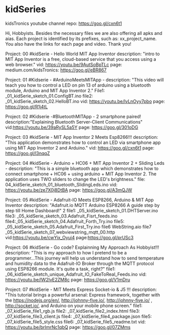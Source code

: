 # kidSeries
kidsTronics youtube channel repo: https://goo.gl/cxn6t1

Hi, Hobbyists. Besides the necessary files we are also offering all apks and aias. Each project is identified by its prefixes, such as: xx_project_name. You also have the links for each page and video. Thank you!

Project: 00 #kidSerie - Hello World MIT App Inventor description: "intro to MIT App Inventor is a free, cloud-based service that you access using a web browser." vid: https://youtu.be/9AutSoBpTLc page: medium.com/kidsTronics: https://goo.gl/eBR867

Project: 01 #Kidserie - #ArduinoMeetsMITApp - description: "This video will teach you how to control a LED on pin 13 of arduino using a bluetooth module, Arduino and MIT App Inventor 2." File1: _01_kidSerie_sketch_01.ConfigBT.ino file2: _01_kidSerie_sketch_02.HelloBT.ino vid: https://youtu.be/lvLnOyy7pbo   page: https://goo.gl/R1j4tL

Project: 02 #Kidserie -#BluetoothMITApp - 2 smartphone paired! description:"Explaining Bluetooth Server-Client Communications" vid:https://youtu.be/39aRySL5a5Y page: https://goo.gl/301oDG

Project: 03 #kidSerie - MIT App Inventor 2 Meets Esp8266!!! description: "This application demonstrates how to control an LED via smartphone app using MIT App Inventor 2 and Arduino." vid: https://goo.gl/cxn6t1 page: https://goo.gl/l3nqqZ

Project: 04 #kidSerie - Arduino + HC06 + MIT App Inventor 2 + Sliding Leds - description: "This is a simple bluetooth app which demonstrates how to connect smartphone + HC06 + using arduino + MIT App Inventor 2. The application uses TWO sliders to change the LED's brightness." file: 04_kidSerie_sketch_01_bluetooth_SlidingLeds.ino vid: https://youtu.be/ze7X0j8DtBA page: https://goo.gl/A3mQJW

Project: 05 #kidSerie - Adafruit-IO Meets ESP8266, Arduino & MIT App Inventor description: "Adafruit.io MQTT Arduino ESP8266 A
guide step by step till Home Dashboard!" 2 file1: _05_kidSerie_sketch_01.DHTServer.ino file3: _05_kidSerie_sketch_03.Adafruit_Fisrt_feeds.ino file4:_05_kidSerie_sketch_04.Adafruit_Forth_Try.ino file5: _05_kidSerie_sketch_05.Adafruit_First_Try.ino file6 WebString.aio file7 _05_kidSerie_sketch_07_webviewstring_mqtt_00.http vid:https://youtu.be/cwYix_Oyui4 page:https://goo.gl/prUSc3

Project: 06 #kidSerie - Go code? Explainning My Approach As Hobbyist!!! description: "This is my approach to how I pretend to be a programmer...This journey will help us understand how to send temperature and humidity data to the Adafruit-IO Broker through the MQTT protocol using ESP8266 module. It's quite a task, right?" file1: _06_kidSerie_sketch_unique_Adafruit_IO_FakeToReal_Feeds.ino  vid: https://youtu.be/lW2lvE2ZM8c page: https://goo.gl/V1mDru


Project: 07 #kidSerie - MIT Meets Express Socket-io & J5 !!! description: "This tutorial brings a powerful arsenal: Express framework, together with the https://nodejs.org/en/, http://johnny-five.io/, http://johnny-five.io/ , http://socket.io/,  and Arduino on your mobile phone screen." file1: _07_kidSerie_file1_rgb.js  file2: _07_kidSerie_file2_index.html file3: _07_kidSerie_file3_client.js file4: _07_kidSerie_file4_package.json file5: _07_kidSerie_file5_style.css file6: _07_kidSerie_file5_readme.txt vid: https://youtu.be/brImrNc1qbQ   page: https://goo.gl/07ZMms
